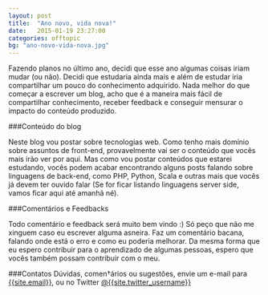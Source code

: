 ```yaml
---
layout: post
title:  "Ano novo, vida nova!"
date:   2015-01-19 23:27:00
categories: offtopic
bg: "ano-novo-vida-nova.jpg"
---
```


Fazendo planos no último ano, decidi que esse ano algumas coisas iriam mudar (ou não). Decidi que estudaria ainda mais e além de estudar iria compartilhar um pouco do conhecimento adquirido. Nada melhor do que começar a escrever um blog, acho que é a maneira mais fácil de compartilhar conhecimento, receber feedback e conseguir mensurar o impacto do conteúdo produzido.

###Conteúdo do blog

Neste blog vou postar sobre tecnologias web. Como tenho mais domínio sobre assuntos de front-end, provavelmente vai ser o conteúdo que vocês mais irão ver por aqui. Mas como vou postar conteúdos que estarei estudando, vocês podem acabar encontrando alguns posts falando sobre linguagens de back-end, como PHP, Python, Scala e outras mais que vocês já devem ter ouvido falar (Se for ficar listando linguagens server side, vamos ficar aqui até amanhã né).

###Comentários e Feedbacks

Todo comentário e feedback será muito bem vindo :)
Só peço que não me xinguem caso eu escrever alguma asneira. Faz um comentário bacana, falando onde está o erro e como eu poderia melhorar.
Da mesma forma que eu espero contribuir para o aprendizado de algumas pessoas, espero que vocês também possam contribuir com o meu.

###Contatos
Dúvidas, comen†ários ou sugestões, envie um e-mail para [{{site.email}}](mailto:{{site.email}}), ou no Twitter [@{{site.twitter_username}}](https://twitter.com/{{site.twitter_username}})
